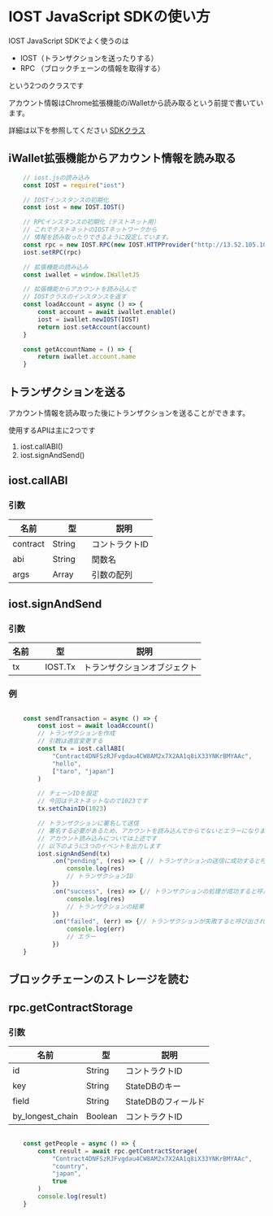 # IOST JavaScript SDKの使い方

IOST JavaScript SDKでよく使うのは

- IOST（トランザクションを送ったりする）
- RPC （ブロックチェーンの情報を取得する）

という2つのクラスです

アカウント情報はChrome拡張機能のiWalletから読み取るという前提で書いています。

詳細は以下を参照してください
[SDKクラス](https://developers.iost.io/docs/ja/7-iost-js/IOST-class.html)

## iWallet拡張機能からアカウント情報を読み取る

```javascript
    // iost.jsの読み込み
    const IOST = require("iost")

    // IOSTインスタンスの初期化
    const iost = new IOST.IOST()

    // RPCインスタンスの初期化（テストネット用）
    // これでテストネットのIOSTネットワークから
    // 情報を読み取ったりできるように設定しています。
    const rpc = new IOST.RPC(new IOST.HTTPProvider("http://13.52.105.102:30001"))
    iost.setRPC(rpc)

    // 拡張機能の読み込み
    const iwallet = window.IWalletJS

    // 拡張機能からアカウントを読み込んで
    // IOSTクラスのインスタンスを返す
    const loadAccount = async () => {
        const account = await iwallet.enable()
        iost = iwallet.newIOST(IOST)
        return iost.setAccount(account)
    }

    const getAccountName = () => {
        return iwallet.account.name
    }

```

## トランザクションを送る

アカウント情報を読み取った後にトランザクションを送ることができます。

使用するAPIは主に2つです

1. iost.callABI()
2. iost.signAndSend()

## iost.callABI

### 引数
名前 |　型　|　説明
----                |--         |--
contract |String         | コントラクトID
abi　　|String　| 関数名
args　|Array　| 引数の配列

## iost.signAndSend

### 引数
名前 |　型　|　説明
----                |--         |--
tx   |　IOST.Tx | トランザクションオブジェクト

### 例

```javascript

    const sendTransaction = async () => {
        const iost = await loadAccount()
        // トランザクションを作成
        // 引数は適宜変更する
        const tx = iost.callABI(
            "Contract4DNFSzRJFvgdau4CW8AM2x7X2AA1q8iX33YNKrBMYAAc",
            "hello",
            ["taro", "japan"]
        )

        // チェーンIDを設定
        // 今回はテストネットなので1023です
        tx.setChainID(1023)

        // トランザクションに署名して送信
        // 署名する必要があるため、アカウントを読み込んでからでないとエラーになります
        // アカウント読み込みについては上述です
        // 以下のように3つのイベントを出力します
        iost.signAndSend(tx)
            .on("pending", (res) => { // トランザクションの送信に成功すると呼び出されます
                console.log(res)
                // トランザクションID
            })
            .on("success", (res) => {// トランザクションの処理が成功すると呼び出されます
                console.log(res)
                // トランザクションの結果
            })
            .on("failed", (err) => {// トランザクションが失敗すると呼び出されます（送信に失敗 or スマートコントラクト実行中にランタイムエラー）
                console.log(err)
                // エラー
            })
    }
```

## ブロックチェーンのストレージを読む

## rpc.getContractStorage

### 引数

名前 |　型　|　説明
----                |--       |--
id                  | String  | コントラクトID
key                 | String  | StateDBのキー
field               | String  | StateDBのフィールド
by_longest_chain    | Boolean | コントラクトID

```javascript

    const getPeople = async () => {
        const result = await rpc.getContractStorage(
            "Contract4DNFSzRJFvgdau4CW8AM2x7X2AA1q8iX33YNKrBMYAAc",
            "country",
            "japan",
            true
        )
        console.log(result)
    }

```
